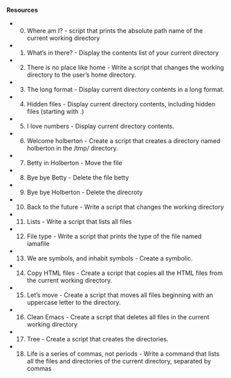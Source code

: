 **Resources**
* 0. Where am I? - script that prints the absolute path name of the current working directory
* 1. What’s in there? - Display the contents list of your current directory
* 2. There is no place like home - Write a script that changes the working directory to the user’s home directory.
* 3. The long format - Display current directory contents in a long format.
* 4. Hidden files - Display current directory contents, including hidden files (starting with .)
* 5. I love numbers  - Display current directory contents.
* 6. Welcome holberton  - Create a script that creates a directory named holberton in the /tmp/ directory.
* 7. Betty in Holberton - Move the file
* 8. Bye bye Betty - Delete the file betty
* 9. Bye bye Holberton - Delete the direcroty
* 10. Back to the future  - Write a script that changes the working directory 
* 11. Lists - Write a script that lists all files
* 12. File type - Write a script that prints the type of the file named iamafile
* 13. We are symbols, and inhabit symbols - Create a symbolic.
* 14. Copy HTML files - Create a script that copies all the HTML files from the current working directory.
* 15. Let’s move - Create a script that moves all files beginning with an uppercase letter to the directory.
* 16. Clean Emacs - Create a script that deletes all files in the current working directory
* 17. Tree - Create a script that creates the directories.
* 18. Life is a series of commas, not periods - Write a command that lists all the files and directories of the current directory, separated by commas

